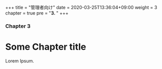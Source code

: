 +++
title = "管理者向け"
date = 2020-03-25T13:36:04+09:00
weight = 3
chapter = true
pre = "<b>3. </b>"
+++

### Chapter 3

# Some Chapter title

Lorem Ipsum.